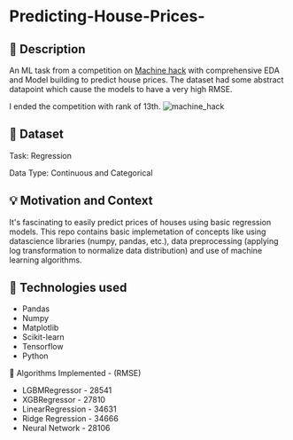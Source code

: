 # Predicting-House-Prices-

## 📜 Description
An ML task from a competition on [Machine hack](https://machinehack.com/) with comprehensive EDA and Model building to predict house prices. The dataset had some 
abstract datapoint which cause the models to have a very high RMSE. 

I ended the competition with rank of 13th. 
![machine_hack](https://user-images.githubusercontent.com/57589300/200123975-50d7bf34-8e8f-4e37-94eb-5e1b6ed77755.jpg)

## 📓 Dataset

Task: Regression

Data Type: Continuous and Categorical

## 💡 Motivation and Context

It's fascinating to easily predict prices of houses using basic regression models. This repo contains basic implemetation of concepts like using datascience 
libraries (numpy, pandas, etc.), data preprocessing (applying log transformation to normalize data distribution) and use of machine learning algorithms.

## 🧰 Technologies used

- Pandas
- Numpy
- Matplotlib
- Scikit-learn
- Tensorflow
- Python

🔧 Algorithms Implemented - (RMSE)
- LGBMRegressor - 28541
- XGBRegressor - 27810
- LinearRegression - 34631
- Ridge Regression - 34666
- Neural Network - 28106

